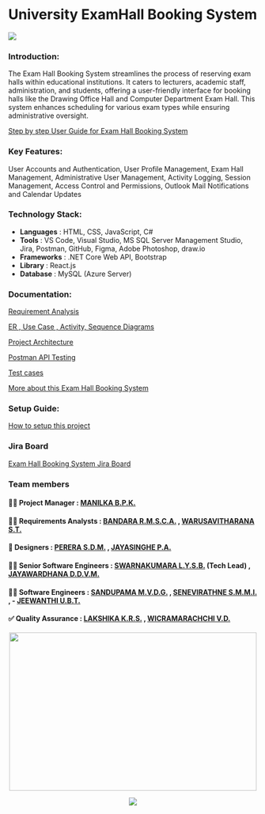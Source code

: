 # University ExamHall Booking System

<img src="./img/Home.jpeg" />

### Introduction:
The Exam Hall Booking System streamlines the process of reserving exam halls within educational institutions. It caters to lecturers, academic staff, administration, and students, offering a user-friendly interface for booking halls like the Drawing Office Hall and Computer Department Exam Hall. This system enhances scheduling for various exam types while ensuring administrative oversight.

[Step by step User Guide for Exam Hall Booking System](https://github.com/CydexCode/ExamHallBookingSystem/wiki/User-Guide-for-Exam-Hall-Booking-System)

### Key Features: 
User Accounts and Authentication, User Profile Management, Exam Hall Management, Administrative User Management, Activity Logging, Session Management, Access Control and Permissions, Outlook Mail Notifications and Calendar Updates

### Technology Stack:

- **Languages** : HTML, CSS, JavaScript, C#
- **Tools** : VS Code, Visual Studio, MS SQL Server Management Studio, Jira, Postman, GitHub, Figma, Adobe Photoshop, draw.io
- **Frameworks** : .NET Core Web API, Bootstrap
- **Library** : React.js
- **Database** :  MySQL (Azure Server)

### Documentation:

[Requirement Analysis](https://github.com/CydexCode/ExamHallBookingSystem/wiki/Requirement-Analysis)

[ER , Use Case , Activity, Sequence Diagrams](https://github.com/CydexCode/ExamHallBookingSystem/wiki/ER-,-Use-Case-,-Activity,-Sequence-Diagrams)

[Project Architecture](https://github.com/CydexCode/ExamHallBookingSystem/wiki/Project-Architecture)

[Postman API Testing](https://github.com/CydexCode/ExamHallBookingSystem/wiki/Postman-API-Testing)

[Test cases](https://github.com/CydexCode/ExamHallBookingSystem/wiki/Test-Case)

[More about this Exam Hall Booking System](https://github.com/CydexCode/ExamHallBookingSystem/wiki)

### Setup Guide:

[How to setup this project](https://medium.com/@cydexcode/exam-hall-booking-system-net-core-web-api-react-sql-server-dd93b9e80273)
  
### Jira Board
[Exam Hall Booking System Jira Board](https://univercitypoject.atlassian.net/jira/software/projects/KAN/boards/1)

### Team members

#### 👨‍💼 Project Manager :   [MANILKA B.P.K.](https://github.com/Kishara0)

#### 🕵️‍♂️ Requirements Analysts :  [BANDARA R.M.S.C.A.](https://github.com/SinethB) ,  [WARUSAVITHARANA S.T.](https://github.com/Sesadi13)

#### 🎨 Designers : [PERERA S.D.M.](https://github.com/ManashviCode) ,  [JAYASINGHE P.A.](https://github.com/ParamiJayasinghe)

#### 👨‍💻 Senior Software Engineers  :  [SWARNAKUMARA L.Y.S.B.](https://github.com/Sachinthana-Lokuyaddage) (Tech Lead) ,  [JAYAWARDHANA D.D.V.M.](https://github.com/ManurangaJay)

#### 👨‍💻 Software Engineers  :  [SANDUPAMA M.V.D.G.](https://github.com/GithminiSandupama) ,  [SENEVIRATHNE S.M.M.I.](https://github.com/manoda98) , - [JEEWANTHI U.B.T.](https://github.com/ThanujaJeewanthi)

#### ✅ Quality Assurance :  [LAKSHIKA K.R.S.](https://github.com/sachini24) ,  [WICRAMARACHCHI V.D.](https://github.com/DilushaWD)

<p align="center">
  <img src="./img/Team.jpeg" width="500" height="320" />
</p>

<!--Typing Animation-->
<p align="center">
  <img src="https://readme-typing-svg.herokuapp.com?font=Open+Sans&color=0000FF&width=500&lines=Show+Some+Love+By+Giving+it+A+⭐.." />
</p>

